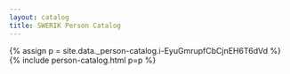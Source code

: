 ```yaml
---
layout: catalog
title: SWERIK Person Catalog
---
```

{% assign p = site.data._person-catalog.i-EyuGmrupfCbCjnEH6T6dVd %}
{% include person-catalog.html p=p %}

